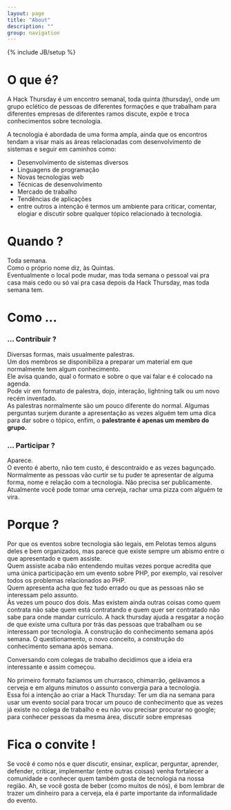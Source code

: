 ```yaml
---
layout: page
title: "About"
description: ""
group: navigation
---
```

{% include JB/setup %}

# O que é? 
A Hack Thursday é um encontro semanal, toda quinta (thursday), onde um grupo eclético de pessoas
de diferentes formações e que trabalham para diferentes empresas de diferentes ramos discute, expõe 
e troca conhecimentos sobre tecnologia.

A tecnologia é abordada de uma forma ampla, ainda que os encontros tendam 
a visar mais as áreas relacionadas com desenvolvimento de sistemas e seguir em caminhos como:
- Desenvolvimento de sistemas diversos
- Linguagens de programação
- Novas tecnologias web
- Técnicas de desenvolvimento 
- Mercado de trabalho
- Tendências de aplicações
- entre outros
a intenção é termos um ambiente para criticar, comentar, elogiar e discutir sobre qualquer tópico relacionado à tecnologia.

# Quando ?

Toda semana.  
Como o próprio nome diz, às Quintas.  
Eventualmente o local pode mudar, mas toda semana o pessoal vai pra casa mais cedo 
ou só vai pra casa depois da Hack Thursday, mas toda semana tem.

# Como ...
### ... Contribuir ?

Diversas formas, mais usualmente palestras.  
Um dos membros se disponibiliza a preparar um material em que normalmente tem algum conhecimento.  
Ele avisa quando, qual o formato e sobre o que vai falar e é colocado na agenda.  
Pode vir em formato de palestra, dojo, interação, lightning talk ou um novo recém inventado.  
As palestras normalmente são um pouco diferente do normal. Algumas perguntas surjem durante a apresentação
as vezes alguém tem uma dica para dar sobre o tópico, enfim, o **palestrante é apenas um membro do grupo.**

### ... Participar ?

Aparece.  
O evento é aberto, não tem custo, é descontraido e as vezes bagunçado.  
Normalmente as pessoas vão curtir se tu puder te apresentar de alguma forma, 
nome e relação com a tecnologia. Não precisa ser publicamente.  
Atualmente você pode tomar uma cerveja, rachar uma pizza com alguém te vira.  

# Porque ?

Por que os eventos sobre tecnologia são legais, em Pelotas temos alguns deles e bem organizados, 
mas parece que existe sempre um abismo entre o que apresentado e quem assiste.  
Quem assiste acaba não entendendo muitas vezes porque acredita que uma única 
participação em um evento sobre PHP, por exemplo, vai resolver todos os problemas 
relacionados ao PHP.  
Quem apresenta acha que fez tudo errado ou que as pessoas não se interessam pelo assunto.  
Às vezes um pouco dos dois.
Mas existem ainda outras coisas como quem contrata não sabe quem está 
contratando e quem quer ser contratado não sabe para onde mandar currículo.
A hack thursday ajuda a resgatar a noção de que existe uma cultura por trás das 
pessoas que trabalham ou se interessam por tecnologia. A construção do conhecimento semana após semana. 
O questionamento, o novo conceito, a construção do conhecimento semana após semana.

Conversando com colegas de trabalho decidimos que a ideia era interessante e assim começou.  

No primeiro formato fazíamos um churrasco, chimarrão, gelávamos a cerveja e em alguns minutos
o assunto convergia para a tecnologia.  
Essa foi a intenção ao criar a Hack Thursday: Ter um dia na semana para usar 
um evento social para trocar um pouco de conhecimento que as vezes já existe no colega 
de trabalho e eu não vou precisar procurar no google; para conhecer pessoas da mesma
área, discutir sobre empresas

# Fica o convite !

Se você é como nós e quer discutir, ensinar, explicar, perguntar, aprender, 
defender, criticar, implementar (entre outras coisas) venha fortalecer a 
comunidade e conhecer quem também gosta de tecnologia na nossa região. 
Ah, se você gosta de beber (como muitos de nós), é bom lembrar de trazer um 
dinheiro para a cerveja, ela é parte importante da informalidade do evento.